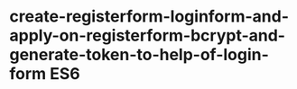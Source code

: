 # create-registerform-loginform-and-apply-on-registerform-bcrypt-and-generate-token-to-help-of-login-form ES6
